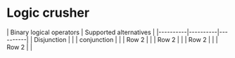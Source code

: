 # **Logic crusher**

| Binary logical operators | Supported alternatives |
|----------|----------|----------|
| Disjunction |      |
| conjunction |      |
| Row 2    |      |
| Row 2    |     |
| Row 2    |     |
| Row 2    |     |
